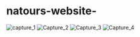 # natours-website-
![capture_1](https://user-images.githubusercontent.com/53644546/108196973-c52ef780-713f-11eb-84fe-0af10b990c07.PNG)
![Capture_2](https://user-images.githubusercontent.com/53644546/108197216-12ab6480-7140-11eb-9a5e-3604b4c64855.PNG)
![Capture_3](https://user-images.githubusercontent.com/53644546/108197390-53a37900-7140-11eb-95d4-a8a4e68c0b0b.PNG)
![Capture_4](https://user-images.githubusercontent.com/53644546/108197561-8c435280-7140-11eb-81e8-398fabf54d25.PNG)
